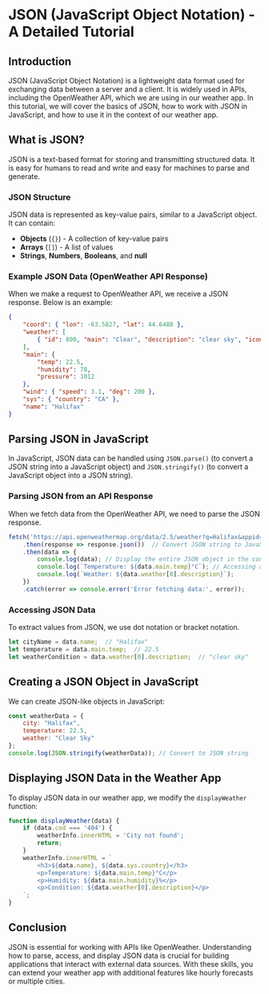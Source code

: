 # JSON (JavaScript Object Notation) - A Detailed Tutorial

## Introduction
JSON (JavaScript Object Notation) is a lightweight data format used for exchanging data between a server and a client. It is widely used in APIs, including the OpenWeather API, which we are using in our weather app. In this tutorial, we will cover the basics of JSON, how to work with JSON in JavaScript, and how to use it in the context of our weather app.

## What is JSON?
JSON is a text-based format for storing and transmitting structured data. It is easy for humans to read and write and easy for machines to parse and generate.

### **JSON Structure**
JSON data is represented as key-value pairs, similar to a JavaScript object. It can contain:
- **Objects** (`{}`) - A collection of key-value pairs
- **Arrays** (`[]`) - A list of values
- **Strings**, **Numbers**, **Booleans**, and **null**

### **Example JSON Data (OpenWeather API Response)**
When we make a request to OpenWeather API, we receive a JSON response. Below is an example:

```json
{
    "coord": { "lon": -63.5827, "lat": 44.6488 },
    "weather": [
        { "id": 800, "main": "Clear", "description": "clear sky", "icon": "01d" }
    ],
    "main": {
        "temp": 22.5,
        "humidity": 78,
        "pressure": 1012
    },
    "wind": { "speed": 3.1, "deg": 200 },
    "sys": { "country": "CA" },
    "name": "Halifax"
}
```

## Parsing JSON in JavaScript
In JavaScript, JSON data can be handled using `JSON.parse()` (to convert a JSON string into a JavaScript object) and `JSON.stringify()` (to convert a JavaScript object into a JSON string).

### **Parsing JSON from an API Response**
When we fetch data from the OpenWeather API, we need to parse the JSON response.

```js
fetch('https://api.openweathermap.org/data/2.5/weather?q=Halifax&appid=YOUR_API_KEY&units=metric')
    .then(response => response.json())  // Convert JSON string to JavaScript object
    .then(data => {
        console.log(data); // Display the entire JSON object in the console
        console.log(`Temperature: ${data.main.temp}°C`); // Accessing a specific property
        console.log(`Weather: ${data.weather[0].description}`);
    })
    .catch(error => console.error('Error fetching data:', error));
```

### **Accessing JSON Data**
To extract values from JSON, we use dot notation or bracket notation.

```js
let cityName = data.name;  // "Halifax"
let temperature = data.main.temp;  // 22.5
let weatherCondition = data.weather[0].description;  // "clear sky"
```

## Creating a JSON Object in JavaScript
We can create JSON-like objects in JavaScript:

```js
const weatherData = {
    city: "Halifax",
    temperature: 22.5,
    weather: "Clear Sky"
};
console.log(JSON.stringify(weatherData)); // Convert to JSON string
```

## Displaying JSON Data in the Weather App
To display JSON data in our weather app, we modify the `displayWeather` function:

```js
function displayWeather(data) {
    if (data.cod === '404') {
        weatherInfo.innerHTML = 'City not found';
        return;
    }
    weatherInfo.innerHTML = `
        <h3>${data.name}, ${data.sys.country}</h3>
        <p>Temperature: ${data.main.temp}°C</p>
        <p>Humidity: ${data.main.humidity}%</p>
        <p>Condition: ${data.weather[0].description}</p>
    `;
}
```

## Conclusion
JSON is essential for working with APIs like OpenWeather. Understanding how to parse, access, and display JSON data is crucial for building applications that interact with external data sources. With these skills, you can extend your weather app with additional features like hourly forecasts or multiple cities.

